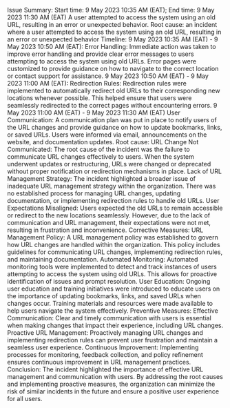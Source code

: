 Issue Summary:
Start time: 9 May 2023 10:35 AM (EAT); End time: 9 May 2023 11:30 AM (EAT)
A user attempted to access the system using an old URL, resulting in an error or unexpected behavior.
Root cause: an incident where a user attempted to access the system using an old URL, resulting in an error or unexpected behavior
Timeline:
 9 May 2023 10:35 AM (EAT) -  9 May 2023 10:50 AM (EAT): Error Handling: Immediate action was taken to improve error handling and provide clear error messages to users attempting to access the system using old URLs. Error pages were customized to provide guidance on how to navigate to the correct location or contact support for assistance.
9 May 2023 10:50 AM (EAT) -  9 May 2023 11:00 AM (EAT): Redirection Rules: Redirection rules were implemented to automatically redirect old URLs to their corresponding new locations whenever possible. This helped ensure that users were seamlessly redirected to the correct pages without encountering errors.
9 May 2023 11:00 AM (EAT) -  9 May 2023 11:30 AM (EAT) User Communication: A communication plan was put in place to notify users of the URL changes and provide guidance on how to update bookmarks, links, or saved URLs. Users were informed via email, announcements on the website, and documentation updates.
Root cause:
URL Change Not Communicated: The root cause of the incident was the failure to communicate URL changes effectively to users. When the system underwent updates or restructuring, URLs were changed or deprecated without proper notification or redirection mechanisms in place.
Lack of URL Management Strategy: The incident highlighted a broader issue of inadequate URL management strategy within the organization. There was no established process for managing URL changes, updating documentation, or implementing redirection rules to handle old URLs.
User Expectations Misaligned: Users expected the old URLs to remain accessible or redirect to the new locations seamlessly. However, due to the lack of communication and URL management, their expectations were not met, resulting in frustration and inconvenience.
Corrective Measures:
URL Management Policy: A URL management policy was established to govern how URL changes are handled within the organization. This policy includes guidelines for communicating URL changes, implementing redirection rules, and maintaining documentation.
Automated Monitoring: Automated monitoring tools were implemented to detect and track instances of users attempting to access the system using old URLs. This allows for proactive identification of issues and prompt resolution.
User Education: Ongoing user education and training initiatives were introduced to educate users on the importance of updating bookmarks, links, and saved URLs when changes occur. Training materials and resources were made available to help users navigate the system effectively.
Preventive Measures:
Effective Communication: Clear and timely communication with users is essential when making changes that impact their experience, including URL changes.
Proactive URL Management: Proactively managing URL changes and implementing redirection rules can prevent user frustration and maintain a seamless user experience.
Continuous Improvement: Implementing processes for monitoring, feedback collection, and policy refinement ensures continuous improvement in URL management practices.
Conclusion:
The incident highlighted the importance of effective URL management and communication with users. By addressing the root causes and implementing proactive measures, the organization can minimize the risk of similar incidents in the future and ensure a positive user experience for all users.


